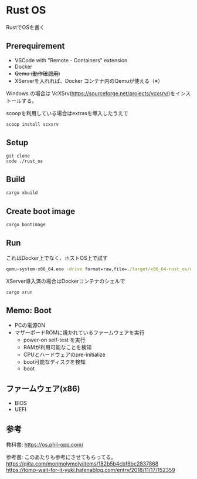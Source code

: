 # Rust OS
RustでOSを書く

## Prerequirement
- VSCode with "Remote - Containers" extension
- Docker
- ~~Qemu (動作確認用)~~
- XServerを入れれば、Docker コンテナ内のQemuが使える（※）

Windows の場合は VcXSrv(https://sourceforge.net/projects/vcxsrv/)をインストールする。

scoopを利用している場合はextrasを導入したうえで

```ps
scoop install vcxsrv
```


## Setup
```
git clone
code ./rust_os
```

## Build
``` sh
cargo xbuild
```

## Create boot image
``` sh
cargo bootimage
```

## Run
これはDocker上でなく、ホストOS上で試す
``` cmd
qemu-system-x86_64.exe -drive format=raw,file=./target/x86_64-rust_os/debug/bootimage-rust_os.bin
```

XServer導入済の場合はDockerコンテナのシェルで
```sh
cargo xrun
```

## Memo: Boot
- PCの電源ON
- マザーボードROMに焼かれているファームウェアを実行
    - power-on self-test を実行
    - RAMが利用可能なことを検知
    - CPUとハードウェアのpre-initialize
    - boot可能なディスクを検知
    - boot

## ファームウェア(x86)
- BIOS
- UEFI

## 参考
教科書:
https://os.phil-opp.com/


参考書:
このあたりも参考にさせてもらってる。
https://qiita.com/morimolymoly/items/182b5b4cbf6bc2837868
https://tomo-wait-for-it-yuki.hatenablog.com/entry/2018/11/17/152359

